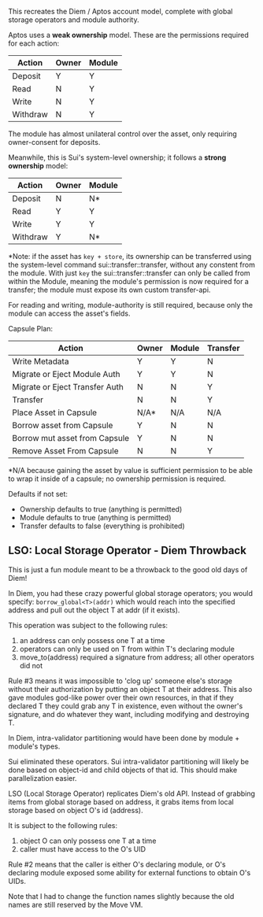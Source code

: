 This recreates the Diem / Aptos account model, complete with global storage operators and module authority.

Aptos uses a **weak ownership** model. These are the permissions required for each action:

| Action   | Owner | Module |
| -------- | ----- | ------ |
| Deposit  | Y     | Y      |
| Read     | N     | Y      |
| Write    | N     | Y      |
| Withdraw | N     | Y      |

The module has almost unilateral control over the asset, only requiring owner-consent for deposits.

Meanwhile, this is Sui's system-level ownership; it follows a **strong ownership** model:

| Action   | Owner | Module |
| -------- | ----- | ------ |
| Deposit  | N     | N\*    |
| Read     | Y     | Y      |
| Write    | Y     | Y      |
| Withdraw | Y     | N\*    |

\*Note: if the asset has `key + store`, its ownership can be transferred using the system-level command sui::transfer::transfer, without any constent from the module. With just `key` the sui::transfer::transfer can only be called from within the Module, meaning the module's permission is now required for a transfer; the module must expose its own custom transfer-api.

For reading and writing, module-authority is still required, because only the module can access the asset's fields.

Capsule Plan:

| Action                         | Owner | Module | Transfer |
| ------------------------------ | ----- | ------ | -------- |
| Write Metadata                 | Y     | Y      | N        |
| Migrate or Eject Module Auth   | Y     | Y      | N        |
| Migrate or Eject Transfer Auth | N     | N      | Y        |
| Transfer                       | N     | N      | Y        |
| Place Asset in Capsule         | N/A\* | N/A    | N/A      |
| Borrow asset from Capsule      | Y     | N      | N        |
| Borrow mut asset from Capsule  | Y     | N      | N        |
| Remove Asset From Capsule      | N     | N      | Y        |

\*N/A because gaining the asset by value is sufficient permission to be able to wrap it inside of a capsule; no ownership permission is required.

Defaults if not set:

- Ownership defaults to true (anything is permitted)
- Module defaults to true (anything is permitted)
- Transfer defaults to false (everything is prohibited)

## LSO: Local Storage Operator - Diem Throwback

This is just a fun module meant to be a throwback to the good old days of Diem!

In Diem, you had these crazy powerful global storage operators; you would specify:
`borrow_global<T>(addr)`
which would reach into the specified address and pull out the object T at addr (if it exists).

This operation was subject to the following rules:

1. an address can only possess one T at a time
2. operators can only be used on T from within T's declaring module
3. move_to(address) required a signature from address; all other operators did not

Rule #3 means it was impossible to 'clog up' someone else's storage without their authorization by putting an object T at their address. This also gave modules god-like power over their own resources, in that if they declared T they could grab any T in existence, even without the owner's signature, and do whatever they want, including modifying and destroying T.

In Diem, intra-validator partitioning would have been done by module + module's types.

Sui eliminated these operators. Sui intra-validator partitioning will likely be done based on object-id and child objects of that id. This should make parallelization easier.

LSO (Local Storage Operator) replicates Diem's old API. Instead of grabbing items from global storage based on address, it grabs items from local storage based on object O's id (address).

It is subject to the following rules:

1. object O can only possess one T at a time
2. caller must have access to the O's UID

Rule #2 means that the caller is either O's declaring module, or O's declaring module exposed some ability for external functions to obtain O's UIDs.

Note that I had to change the function names slightly because the old names are still reserved by the Move VM.

